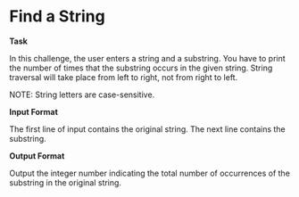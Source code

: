 # Find a String

**Task**

In this challenge, the user enters a string and a substring. You have to print the number of times that the substring occurs in the given string. String traversal will take place from left to right, not from right to left.

NOTE: String letters are case-sensitive.

**Input Format**

The first line of input contains the original string. The next line contains the substring.

**Output Format**

Output the integer number indicating the total number of occurrences of the substring in the original string.